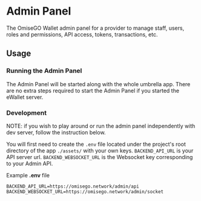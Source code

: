 # Admin Panel

The OmiseGO Wallet admin panel for a provider to manage staff, users, roles and permissions,
API access, tokens, transactions, etc.

## Usage

### Running the Admin Panel

The Admin Panel will be started along with the whole umbrella app.
There are no extra steps required to start the Admin Panel if you started the eWallet server.

### Development

NOTE: if you wish to play around or run the admin panel independently with dev server, follow the instruction below.

You will first need to create the `.env` file located under the project's root directory of the app `./assets/`
with your own keys. `BACKEND_API_URL` is your API server url. `BACKEND_WEBSOCKET_URL` is the Websocket key corresponding to your Admin API.

Example **.env** file
```
BACKEND_API_URL=https://omisego.network/admin/api
BACKEND_WEBSOCKET_URL=https://omisego.network/admin/socket
```
